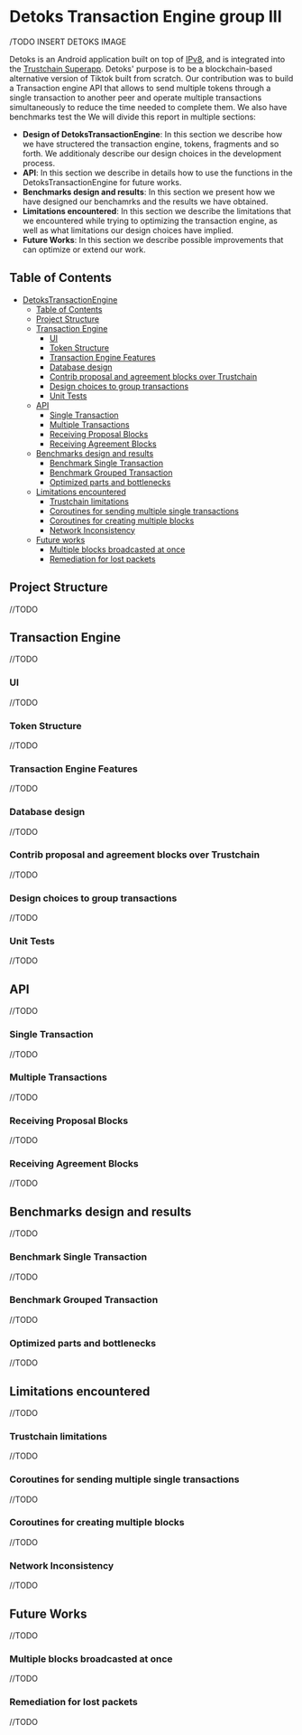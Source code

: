 
# Detoks Transaction Engine group III
/TODO INSERT DETOKS IMAGE

Detoks is an Android application built on top of [IPv8](https://github.com/Tribler/kotlin-ipv8), and is integrated into the [Trustchain Superapp](https://github.com/Tribler/trustchain-superapp). Detoks' purpose is to be a blockchain-based alternative version of Tiktok built from scratch. Our contribution was to build a Transaction engine API that allows to send multiple tokens through a single transaction to another peer and operate multiple transactions simultaneously to reduce the time needed to complete them. We also have benchmarks test the
We will divide this report in multiple sections:
* **Design of DetoksTransactionEngine**: In this section we describe how we have structered the transaction engine, tokens, fragments and so forth. We additionaly describe our design choices in the development process.
* **API**: In this section we describe in details how to use the functions in the DetoksTransactionEngine for future works. 
* **Benchmarks design and results**: In this section we present how we have designed our benchamrks and the results we have obtained.
* **Limitations encountered**: In this section we describe the limitations that we encountered while trying to optimizing the transaction engine, as well as what limitations our design choices have implied.
* **Future Works**: In this section we describe possible improvements that can optimize or extend our work.


## Table of Contents
- [DetoksTransactionEngine](#DetoksTransactionEngine)
    - [Table of Contents](#Table-of-contents)
    - [Project Structure](#Project-Structure)
    - [Transaction Engine](Transaction-Engine)
        - [UI](#UI)
        - [Token Structure](#Token-Structure)
        - [Transaction Engine Features](#Transaction-Engine-Features)
        - [Database design](#Database-design)
        - [Contrib proposal and agreement blocks over Trustchain](#Contrib-proposal-and-agreement-blocks-over-Trustchain)
        - [Design choices to group transactions](#Design-choices-to-group-transactions)
        - [Unit Tests](#Unit-Tests)
    - [API](#API)
        - [Single Transaction](#Single-Transaction)
        - [Multiple Transactions](#Multiple-Transactions)
        - [Receiving Proposal Blocks](#Receiving-Proposal-Blocks)
        - [Receiving Agreement Blocks](#Receiving-Agreement-Blocks)
    - [Benchmarks design and results](#Benchmarks-design-and-results)
        - [Benchmark Single Transaction](#Benchmark-Single-Transaction)
        - [Benchmark Grouped Transaction](#Benchmark-Grouped-Transaction)
        - [Optimized parts and bottlenecks](#Optimized-parts-and-bottlenecks)
    - [Limitations encountered](#Limitations-encountered)
        - [Trustchain limitations](#Trustchain-imitations)
        - [Coroutines for sending multiple single transactions](#Coroutines-for-sending-multiple-single-transactions)
        - [Coroutines for creating multiple blocks](#Coroutines-for-creating-multiple-blocks)
        - [Network Inconsistency](#Network-Inconsistency)
    - [Future works](#Future-works)
        - [Multiple blocks broadcasted at once](#Multiple-blocks-broadcasted-at-once)
        - [Remediation for lost packets](#Remediation-for-lost-packets)
        
## Project Structure
//TODO
## Transaction Engine
//TODO
### UI
//TODO
### Token Structure
//TODO
### Transaction Engine Features
//TODO
### Database design
//TODO
### Contrib proposal and agreement blocks over Trustchain
//TODO
### Design choices to group transactions
//TODO
### Unit Tests
//TODO
## API
//TODO
### Single Transaction
//TODO
### Multiple Transactions
//TODO
### Receiving Proposal Blocks
//TODO
### Receiving Agreement Blocks
//TODO
## Benchmarks design and results
//TODO
### Benchmark Single Transaction
//TODO
### Benchmark Grouped Transaction
//TODO
### Optimized parts and bottlenecks
//TODO
## Limitations encountered
//TODO
### Trustchain limitations
//TODO
### Coroutines for sending multiple single transactions
//TODO
### Coroutines for creating multiple blocks
//TODO
### Network Inconsistency
//TODO
## Future Works
//TODO
### Multiple blocks broadcasted at once
//TODO
### Remediation for lost packets
//TODO
